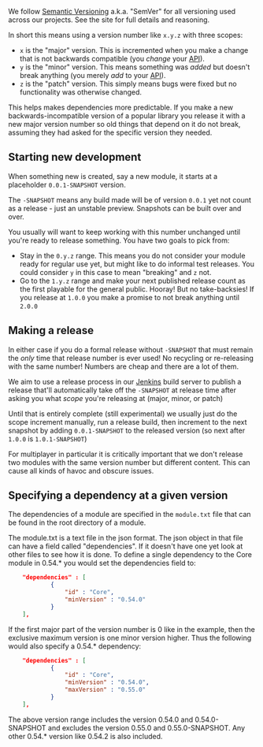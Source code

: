 We follow [Semantic Versioning](http://semver.org) a.k.a. "SemVer" for all versioning used across our projects. See the site for full details and reasoning.

In short this means using a version number like `x.y.z` with three scopes:

* `x` is the "major" version. This is incremented when you make a change that is not backwards compatible (you *change* your [API](https://en.wikipedia.org/wiki/Application_programming_interface)).
* `y` is the "minor" version. This means something was *added* but doesn't break anything (you merely *add* to your [API](https://en.wikipedia.org/wiki/Application_programming_interface)).
* `z` is the "patch" version. This simply means bugs were fixed but no functionality was otherwise changed.

This helps makes dependencies more predictable. If you make a new backwards-incompatible version of a popular library you release it with a new major version number so old things that depend on it do not break, assuming they had asked for the specific version they needed. 


## Starting new development
 
When something new is created, say a new module, it starts at a placeholder `0.0.1-SNAPSHOT` version.

The `-SNAPSHOT` means any build made will be of version `0.0.1` yet not count as a release - just an unstable preview. Snapshots can be built over and over.
 
You usually will want to keep working with this number unchanged until you're ready to release something. You have two goals to pick from:

* Stay in the `0.y.z` range. This means you do not consider your module ready for regular use yet, but might like to do informal test releases. You could consider `y` in this case to mean "breaking" and `z` not.
* Go to the `1.y.z` range and make your next published release count as the first playable for the general public. Hooray! But no take-backsies! If you release at `1.0.0` you make a promise to not break anything until `2.0.0`


## Making a release

In either case if you do a formal release without `-SNAPSHOT` that must remain the *only* time that release number is ever used! No recycling or re-releasing with the same number! Numbers are cheap and there are a lot of them.

We aim to use a release process in our [Jenkins](http://jenkins.terasology.org) build server to publish a release that'll automatically take off the `-SNAPSHOT` at release time after asking you what *scope* you're releasing at (major, minor, or patch)

Until that is entirely complete (still experimental) we usually just do the scope increment manually, run a release build, then increment to the next snapshot by adding `0.0.1-SNAPSHOT` to the released version (so next after `1.0.0` is `1.0.1-SNAPSHOT`)

For multiplayer in particular it is critically important that we don't release two modules with the same version number but different content. This can cause all kinds of havoc and obscure issues.


## Specifying a dependency at a given version

The dependencies of a module are specified in the `module.txt` file that can be found in the root directory of a module.

The module.txt is a text file in the json format. The json object in that file can have a field called "dependencies". If it doesn't have one yet look at other files to see how it is done. To define a single dependency to the Core module in 0.54.* you would set the dependencies field to:

```json
    "dependencies" : [
            {
                "id" : "Core",
                "minVersion" : "0.54.0"
            }
    ],
```

If the first major part of the version number is 0 like in the example, then the exclusive maximum version is one minor version higher. Thus the following would also specify a 0.54.* dependency:

```json
    "dependencies" : [
            {
                "id" : "Core",
                "minVersion" : "0.54.0",
                "maxVersion" : "0.55.0"
            }
    ],
```


The above version range includes the version 0.54.0 and 0.54.0-SNAPSHOT and excludes the version  0.55.0 and 0.55.0-SNAPSHOT. Any other 0.54.* version like 0.54.2 is also included.
